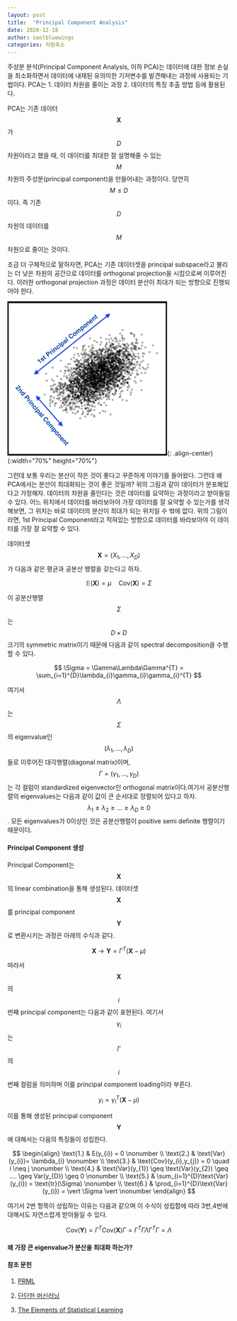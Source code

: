 ```yaml
---
layout: post
title:  "Principal Component Analysis"
date: 2020-12-18
author: seolbluewings
categories: 차원축소
---
```


주성분 분석(Principal Component Analysis, 이하 PCA)는 데이터에 대한 정보 손실을 최소화하면서 데이터에 내재된 유의미한 기저변수를 발견해내는 과정에 사용되는 기법이다. PCA는 1. 데이터 차원을 줄이는 과정 2. 데이터의 특징 추출 방법 등에 활용된다.

PCA는 기존 데이터 $$\mathbf{X}$$가 $$D$$차원이라고 했을 때, 이 데이터를 최대한 잘 설명해줄 수 있는 $$M$$차원의 주성분(principal component)을 만들어내는 과정이다. 당연히 $$M \leq D$$ 이다. 즉 기존 $$D$$차원의 데이터를 $$M$$차원으로 줄이는 것이다.

조금 더 구체적으로 말하자면, PCA는 기존 데이터셋을 principal subspace라고 불리는 더 낮은 차원의 공간으로 데이터를 orthogonal projection을 시킴으로써 이루어진다. 이러한 orthogonal projection 과정은 데이터 분산이 최대가 되는 방향으로 진행되어야 한다.

![PCA](https://github.com/seolbluewings/seolbluewings.github.io/blob/master/assets/PCA.png?raw=true){: .align-center}{:width="70%" height="70%"}

그런데 보통 우리는 분산이 작은 것이 좋다고 꾸준하게 이야기를 들어왔다. 그런데 왜 PCA에서는 분산이 최대화되는 것이 좋은 것일까? 위의 그림과 같이 데이터가 분포해있다고 가정해자. 데이터의 차원을 줄인다는 것은 데이터를 요약하는 과정이라고 받아들일 수 있다. 어느 위치에서 데이터를 바라보아야 가장 데이터를 잘 요약할 수 있는가를 생각해보면, 그 위치는 바로 데이터의 분산이 최대가 되는 위치일 수 밖에 없다. 위의 그림이라면, 1st Principal Component라고 적혀있는 방향으로 데이터를 바라보아야 이 데이터를 가장 잘 요약할 수 있다.

데이터셋 $$\mathbf{X}=(X_{1},...,X_{D})$$가 다음과 같은 평균과 공분산 행렬을 갖는다고 하자.

$$ \mathbb{E}(\mathbf{X})=\mu \quad \text{Cov}(\mathbf{X})=\Sigma $$

이 공분산행렬 $$\Sigma$$는 $$D \times D$$ 크기의 symmetric matrix이기 때문에 다음과 같이 spectral decomposition을 수행할 수 있다.

$$ \Sigma = \Gamma\Lambda\Gamma^{T} = \sum_{i=1}^{D}\lambda_{i}\gamma_{i}\gamma_{i}^{T} $$

여기서 $$\Lambda$$는 $$\Sigma$$의 eigenvalue인 $$(\lambda_{1},...,\lambda_{D})$$들로 이루어진 대각행렬(diagonal matrix)이며, $$\Gamma = (\gamma_{1},...,\gamma_{D})$$는 각 컬럼이 standardized eigenvector인 orthogonal matrix이다.여기서 공분산행렬의 eigenvalues는 다음과 같이 값이 큰 순서대로 정렬되어 있다고 하자. $$\lambda_{1} \geq \lambda_{2} \geq ... \geq \lambda_{D} \geq 0$$. 모든 eigenvalues가 0이상인 것은 공분산행렬이 positive semi definite 행렬이기 때문이다.

#### Principal Component 생성

Principal Component는 $$\mathbf{X}$$의 linear combination을 통해 생성된다. 데이터셋 $$\mathbf{X}$$를 principal component $$\mathbf{Y}$$로 변환시키는 과정은 아래의 수식과 같다.

$$\mathbf{X} \to \mathbf{Y} = \Gamma^{T}(\mathbf{X}-\mu)$$

따라서 $$\mathbf{X}$$의 $$i$$번째 principal component는 다음과 같이 표현된다. 여기서 $$\gamma_{i}$$는 $$\Gamma$$의 $$i$$번째 컬럼을 의미하며 이를 principal component loading이라 부른다.

$$ y_{i} = \gamma_{i}^{T}(\mathbf{X}-\mu)$$

이를 통해 생성된 principal component $$\mathbf{Y}$$에 대해서는 다음의 특징들이 성립한다.

$$
\begin{align}
\text{1.} & E(y_{i}) = 0 \nonumber \\
\text{2.} & \text{Var}(y_{i})= \lambda_{i} \nonumber \\
\text{3.} & \text{Cov}(y_{i},y_{j}) = 0 \quad i \neq j \nonumber \\
\text{4.} & \text{Var}(y_{1}) \geq \text{Var}(y_{2}) \geq .... \geq Var(y_{D}) \geq 0 \nonumber \\
\text{5.} & \sum_{i=1}^{D}\text{Var}(y_{i}) = \text{tr}(\Sigma) \nonumber \\
\text{6.} & \prod_{i=1}^{D}\text{Var}(y_{i}) = \vert \Sigma \vert \nonumber
\end{align}
$$

여기서 2번 항목이 성립하는 이유는 다음과 같으며 이 수식이 성립함에 따라 3번,4번에 대해서도 자연스럽게 받아들일 수 있다. 

$$
\text{Cov}(\mathbf{Y}) = \Gamma^{T}\text{Cov}(\mathbf{X})\Gamma = \Gamma^{T}\Gamma\Lambda\Gamma^{T}\Gamma = \Lambda
$$

#### 왜 가장 큰 eigenvalue가 분산을 최대화 하는가?









#### 참조 문헌
1. [PRML](http://users.isr.ist.utl.pt/~wurmd/Livros/school/Bishop%20-%20Pattern%20Recognition%20And%20Machine%20Learning%20-%20Springer%20%202006.pdf) <br>

2. [단단한 머신러닝](http://www.yes24.com/Product/Goods/88440860) <br>

3. [The Elements of Statistical Learning](https://web.stanford.edu/~hastie/Papers/ESLII.pdf)
